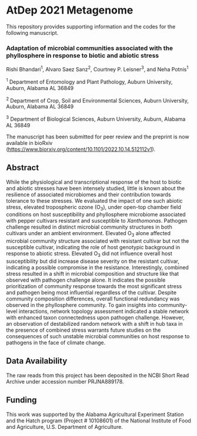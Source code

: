 # AtDep 2021 Metagenome

This repository provides supporting information and the codes for the following manuscript.

### Adaptation of microbial communities associated with the phyllosphere in response to biotic and abiotic stress

Rishi Bhandari<sup>1</sup>, Alvaro Saez Sanz<sup>2</sup>, Courtney P. Leisner<sup>3</sup>, and Neha Potnis<sup>1</sup>

<sup>1</sup> Department of Entomology and Plant Pathology, Auburn University, Auburn, Alabama AL 36849

<sup>2</sup> Department of Crop, Soil and Environmental Sciences, Auburn University, Auburn, Alabama AL 36849

<sup>3</sup> Department of Biological Sciences, Auburn University, Auburn, Alabama AL 36849




The manuscript has been submitted for peer review and the preprint is now available in bioRxiv (https://www.biorxiv.org/content/10.1101/2022.10.14.512112v1). 

## Abstract

While the physiological and transcriptional response of the host to biotic and abiotic stresses have been intensely studied, little is known about the resilience of associated microbiomes and their contribution towards tolerance to these stresses. We evaluated the impact of one such abiotic stress, elevated tropospheric ozone (O<sub>3</sub>), under open-top chamber field conditions on host susceptibility and phyllosphere microbiome associated with pepper cultivars resistant and susceptible to *Xanthomonas*. Pathogen challenge resulted in distinct microbial community structures in both cultivars under an ambient environment. Elevated O<sub>3</sub> alone affected microbial community structure associated with resistant cultivar but not the susceptible cultivar, indicating the role of host genotypic background in response to abiotic stress. Elevated O<sub>3</sub> did not influence overall host susceptibility but did increase disease severity on the resistant cultivar, indicating a possible compromise in the resistance.  Interestingly, combined stress resulted in a shift in microbial composition and structure like that observed with pathogen challenge alone. It indicates the possible prioritization of community response towards the most significant stress and pathogen being most influential regardless of the cultivar. Despite community composition differences, overall functional redundancy was observed in the phyllosphere community. To gain insights into community-level interactions, network topology assessment indicated a stable network with enhanced taxon connectedness upon pathogen challenge. However, an observation of destabilized random network with a shift in hub taxa in the presence of combined stress warrants future studies on the consequences of such unstable microbial communities on host response to pathogens in the face of climate change. 


## Data Availability

The raw reads from this project has been deposited in the NCBI Short Read Archive under accession number PRJNA889178.

## Funding

This work was supported by the Alabama Agricultural Experiment Station and the Hatch program (Project # 10108601) of the National Institute of Food and Agriculture, U.S. Department of Agriculture. 
